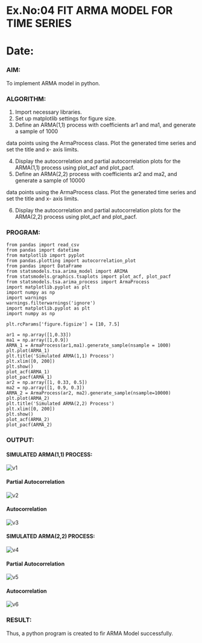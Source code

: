 # Ex.No:04   FIT ARMA MODEL FOR TIME SERIES
# Date:



### AIM:
To implement ARMA model in python.
### ALGORITHM:
1. Import necessary libraries.
2. Set up matplotlib settings for figure size.
3. Define an ARMA(1,1) process with coefficients ar1 and ma1, and generate a sample of 1000

data points using the ArmaProcess class. Plot the generated time series and set the title and x-
axis limits.

4. Display the autocorrelation and partial autocorrelation plots for the ARMA(1,1) process using
plot_acf and plot_pacf.
5. Define an ARMA(2,2) process with coefficients ar2 and ma2, and generate a sample of 10000

data points using the ArmaProcess class. Plot the generated time series and set the title and x-
axis limits.

6. Display the autocorrelation and partial autocorrelation plots for the ARMA(2,2) process using
plot_acf and plot_pacf.
### PROGRAM:
~~~
from pandas import read_csv
from pandas import datetime
from matplotlib import pyplot
from pandas.plotting import autocorrelation_plot
from pandas import DataFrame
from statsmodels.tsa.arima_model import ARIMA
from statsmodels.graphics.tsaplots import plot_acf, plot_pacf
from statsmodels.tsa.arima_process import ArmaProcess
import matplotlib.pyplot as plt
import numpy as np
import warnings
warnings.filterwarnings('ignore')
import matplotlib.pyplot as plt
import numpy as np

plt.rcParams['figure.figsize'] = [10, 7.5]

ar1 = np.array([1,0.33])
ma1 = np.array([1,0.9])
ARMA_1 = ArmaProcess(ar1,ma1).generate_sample(nsample = 1000)
plt.plot(ARMA_1)
plt.title('Simulated ARMA(1,1) Process')
plt.xlim([0, 200])
plt.show()
plot_acf(ARMA_1)
plot_pacf(ARMA_1)
ar2 = np.array([1, 0.33, 0.5])
ma2 = np.array([1, 0.9, 0.3])
ARMA_2 = ArmaProcess(ar2, ma2).generate_sample(nsample=10000)
plt.plot(ARMA_2)
plt.title('Simulated ARMA(2,2) Process')
plt.xlim([0, 200])
plt.show()
plot_acf(ARMA_2)
plot_pacf(ARMA_2)
~~~
### OUTPUT:
#### SIMULATED ARMA(1,1) PROCESS:
![v1](https://github.com/Vishwarathinam/TSA_EXP4/assets/95266350/7a43ed4f-6607-4c3b-978c-9cdfbc812865)



#### Partial Autocorrelation
![v2](https://github.com/Vishwarathinam/TSA_EXP4/assets/95266350/8aaf4472-ac1a-4b97-b5f8-dbe322b27472)

#### Autocorrelation

![v3](https://github.com/Vishwarathinam/TSA_EXP4/assets/95266350/403f0955-6a6c-4d64-9887-12ffa4adce15)

#### SIMULATED ARMA(2,2) PROCESS:

![v4](https://github.com/Vishwarathinam/TSA_EXP4/assets/95266350/de4497d0-a00e-4976-bf1e-09ae5dcc033e)

#### Partial Autocorrelation

![v5](https://github.com/Vishwarathinam/TSA_EXP4/assets/95266350/0d256a97-e21d-4fec-b91c-c4294de9be53)



#### Autocorrelation

![v6](https://github.com/Vishwarathinam/TSA_EXP4/assets/95266350/e0ace6c2-4c4c-4942-ae24-139ebe2dd157)

### RESULT:
Thus, a python program is created to fir ARMA Model successfully.
